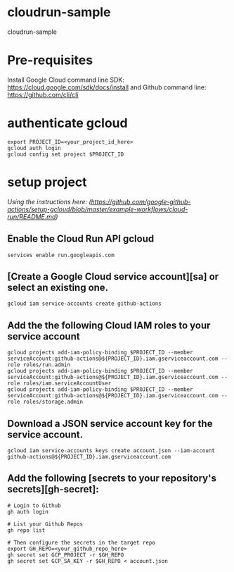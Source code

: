 # cloudrun-sample
cloudrun-sample

# Pre-requisites
Install Google Cloud command line SDK: https://cloud.google.com/sdk/docs/install and Github command line: https://github.com/cli/cli

# authenticate gcloud
```shell
export PROJECT_ID=<your_project_id_here>
gcloud auth login
gcloud config set project $PROJECT_ID
```

# setup project
*Using the instructions here:  (https://github.com/google-github-actions/setup-gcloud/blob/master/example-workflows/cloud-run/README.md)*

## Enable the Cloud Run API gcloud 
```shell
services enable run.googleapis.com
```

## [Create a Google Cloud service account][sa] or select an existing one.
```shell
gcloud iam service-accounts create github-actions
```

## Add the the following Cloud IAM roles to your service account
```shell
gcloud projects add-iam-policy-binding $PROJECT_ID --member serviceAccount:github-actions@${PROJECT_ID}.iam.gserviceaccount.com --role roles/run.admin
gcloud projects add-iam-policy-binding $PROJECT_ID --member serviceAccount:github-actions@${PROJECT_ID}.iam.gserviceaccount.com --role roles/iam.serviceAccountUser
gcloud projects add-iam-policy-binding $PROJECT_ID --member serviceAccount:github-actions@${PROJECT_ID}.iam.gserviceaccount.com --role roles/storage.admin
```

## Download a JSON service account key for the service account.
```shell
gcloud iam service-accounts keys create account.json --iam-account github-actions@${PROJECT_ID}.iam.gserviceaccount.com
```

## Add the following [secrets to your repository's secrets][gh-secret]:

```shell
# Login to Github
gh auth login

# List your Github Repos
gh repo list

# Then configure the secrets in the target repo
export GH_REPO=<your_github_repo_here>
gh secret set GCP_PROJECT -r $GH_REPO
gh secret set GCP_SA_KEY -r $GH_REPO < account.json
```
